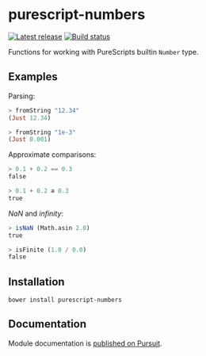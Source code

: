 # purescript-numbers
[![Latest release](http://img.shields.io/github/release/sharkdp/purescript-numbers.svg)](https://github.com/sharkdp/purescript-numbers/releases)
[![Build status](https://travis-ci.org/sharkdp/purescript-numbers.svg?branch=master)](https://travis-ci.org/sharkdp/purescript-numbers)



Functions for working with PureScripts builtin `Number` type.

## Examples

Parsing:
``` purs
> fromString "12.34"
(Just 12.34)

> fromString "1e-3"
(Just 0.001)
```

Approximate comparisons:
``` purs
> 0.1 + 0.2 == 0.3
false

> 0.1 + 0.2 ≅ 0.3
true
```

*NaN* and *infinity*:
``` purs
> isNaN (Math.asin 2.0)
true

> isFinite (1.0 / 0.0)
false
```

## Installation

```
bower install purescript-numbers
```

## Documentation

Module documentation is [published on Pursuit](http://pursuit.purescript.org/packages/purescript-numbers).
